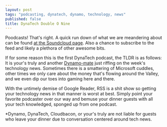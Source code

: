 ```yaml
---
layout: post
tags: "podcasting, dynatech, dynamo, technology, news"
published: false
title: DynaTech Double O Nine
---
```


Poodcasts! That's right. A quick run down of what we are meandering about can be found [at the Soundcloud page][1]. Also a chance to subscribe to the feed and likely a plethora of other awesome bits.

If for some reason this is the first DynaTech podcast, the TLDR is as follows: 
It is your's truly and another [Dynamo-mate][2] just riffing on the week's technology news. Sometimes there is a smattering of Microsoft cuddles, other times we only care about the money that's flowing around the Valley, and we even dip our toes into gaming here and there.

With the untimely demise of Google Reader, RSS is a shit show so getting your technology news in that manner is worst at best. Simply point your favorite podcaster over our way and bemuse your dinner guests with all your tech knowledged, sponged up from one podcast.

*Dynamo, DynaTech, Cloudbacon, or your's truly are not liable for guests who leave your dinner due to conversation centered around tech news.

[1]: https://soundcloud.com/dynatech/podcast-009
[2]: http://godynamo.com